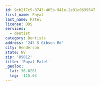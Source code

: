 ```yaml
---
id: 9cb2f7c5-8743-465b-941e-2e01c0699547
first_name: Payal
last_name: Patel
license: DDS
services:
  - dentist
category: Dentists
address: '245 S Gibson Rd'
city: Henderson
state: NV
zip: '89012'
title: 'Payal Patel'
_geoloc:
  lat: 36.0261
  lng: -115.03
---
```

